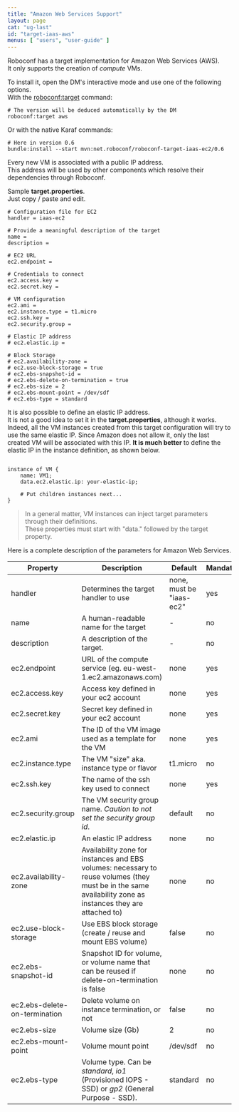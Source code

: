 ```yaml
---
title: "Amazon Web Services Support"
layout: page
cat: "ug-last"
id: "target-iaas-aws"
menus: [ "users", "user-guide" ]
---
```


Roboconf has a target implementation for Amazon Web Services (AWS).  
It only supports the creation of *compute* VMs.

To install it, open the DM's interactive mode and use one of the following options.  
With the [roboconf:target](karaf-commands-for-roboconf.html) command:

```properties
# The version will be deduced automatically by the DM
roboconf:target aws
```

Or with the native Karaf commands:

```properties
# Here in version 0.6
bundle:install --start mvn:net.roboconf/roboconf-target-iaas-ec2/0.6
```

Every new VM is associated with a public IP address.  
This address will be used by other components which resolve their dependencies through Roboconf.

Sample **target.properties**.  
Just copy / paste and edit.

```properties
# Configuration file for EC2
handler = iaas-ec2

# Provide a meaningful description of the target
name = 
description = 

# EC2 URL
ec2.endpoint = 

# Credentials to connect
ec2.access.key = 
ec2.secret.key = 

# VM configuration
ec2.ami = 
ec2.instance.type = t1.micro
ec2.ssh.key = 
ec2.security.group =

# Elastic IP address
# ec2.elastic.ip =  

# Block Storage
# ec2.availability-zone = 
# ec2.use-block-storage = true
# ec2.ebs-snapshot-id = 
# ec2.ebs-delete-on-termination = true
# ec2.ebs-size = 2
# ec2.ebs-mount-point = /dev/sdf
# ec2.ebs-type = standard
```

It is also possible to define an elastic IP address.  
It is not a good idea to set it in the **target.properties**, although it works.
Indeed, all the VM instances created from this target configuration will try to use the same elastic IP.
Since Amazon does not allow it, only the last created VM will be associated with this IP. 
**It is much better** to define the elastic IP in the instance definition, as shown below.

<pre><code class="language-roboconf">
instance of VM {
	name: VM1;
	data.ec2.elastic.ip: your-elastic-ip;

	# Put children instances next...
}
</code></pre>

> In a general matter, VM instances can inject target parameters through their definitions.  
> These properties must start with "data." followed by the target property.

Here is a complete description of the parameters for Amazon Web Services.

| Property | Description | Default | Mandatory
| --- | --- | --- | --- |
| handler | Determines the target handler to use | none, must be "iaas-ec2" | yes |
| name | A human-readable name for the target | - | no |
| description | A description of the target. | - | no |
| ec2.endpoint | URL of the compute service (eg. eu-west-1.ec2.amazonaws.com)  | none | yes |
| ec2.access.key | Access key defined in your ec2 account | none | yes |
| ec2.secret.key | Secret key defined in your ec2 account | none | yes |
| ec2.ami | The ID of the VM image used as a template for the VM | none | yes |
| ec2.instance.type | The VM "size" aka. instance type or flavor | t1.micro | no |
| ec2.ssh.key | The name of the ssh key used to connect | none | yes |
| ec2.security.group | The VM security group name. *Caution to not set the security group id*. | default | no |
| ec2.elastic.ip | An elastic IP address | none | no |
| ec2.availability-zone | Availability zone for instances and EBS volumes: necessary to reuse volumes (they must be in the same availability zone as instances they are attached to) | none | no |
| ec2.use-block-storage | Use EBS block storage (create / reuse and mount EBS volume) | false | no |
| ec2.ebs-snapshot-id | Snapshot ID for volume, or volume name that can be reused if delete-on-termination is false | none | no |
| ec2.ebs-delete-on-termination | Delete volume on instance termination, or not | false | no |
| ec2.ebs-size | Volume size (Gb) | 2 | no |
| ec2.ebs-mount-point | Volume mount point | /dev/sdf | no |
| ec2.ebs-type | Volume type. Can be *standard*, *io1* (Provisioned IOPS - SSD) or *gp2* (General Purpose - SSD). | standard | no |
